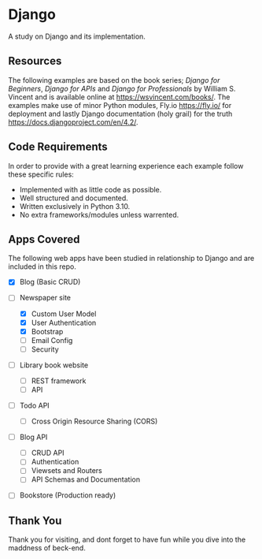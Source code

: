 # Django
A study on Django and its implementation.

## Resources
The following examples are based on the book series; *Django for Beginners*, *Django for APIs* and *Django for Professionals* by William S. Vincent and is available online at https://wsvincent.com/books/. The examples make use of minor Python modules, Fly.io https://fly.io/ for deployment and lastly Django documentation (holy grail) for the truth https://docs.djangoproject.com/en/4.2/.

## Code Requirements
In order to provide with a great learning experience each example follow these specific rules:
* Implemented with as little code as possible.
* Well structured and documented.
* Written exclusively in Python 3.10.
* No extra frameworks/modules unless warrented.

## Apps Covered
The following web apps have been studied in relationship to Django and are included in this repo.
- [x] Blog (Basic CRUD)
- [ ] Newspaper site
    - [x] Custom User Model
    - [x] User Authentication
    - [x] Bootstrap
    - [ ] Email Config
    - [ ] Security
- [ ] Library book website
    - [ ] REST framework
    - [ ] API
- [ ] Todo API
    - [ ] Cross Origin Resource Sharing (CORS)
- [ ] Blog API
    - [ ] CRUD API
    - [ ] Authentication
    - [ ] Viewsets and Routers
    - [ ] API Schemas and Documentation
- [ ] Bookstore (Production ready)


## Thank You
Thank you for visiting, and dont forget to have fun while you dive into the maddness of beck-end.
